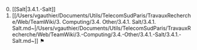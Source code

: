 0. [[Salt|3.4.1.-Salt]]
0. [[/Users/vgauthier/Documents/Utils/TelecomSudParis/TravauxRecherche/Web/TeamWiki/3. Computing/3.4. Other/3.4.1. Salt/3.4.1. Salt.md~|/Users/vgauthier/Documents/Utils/TelecomSudParis/TravauxRecherche/Web/TeamWiki/3.-Computing/3.4.-Other/3.4.1.-Salt/3.4.1.-Salt.md~]] ⚑

